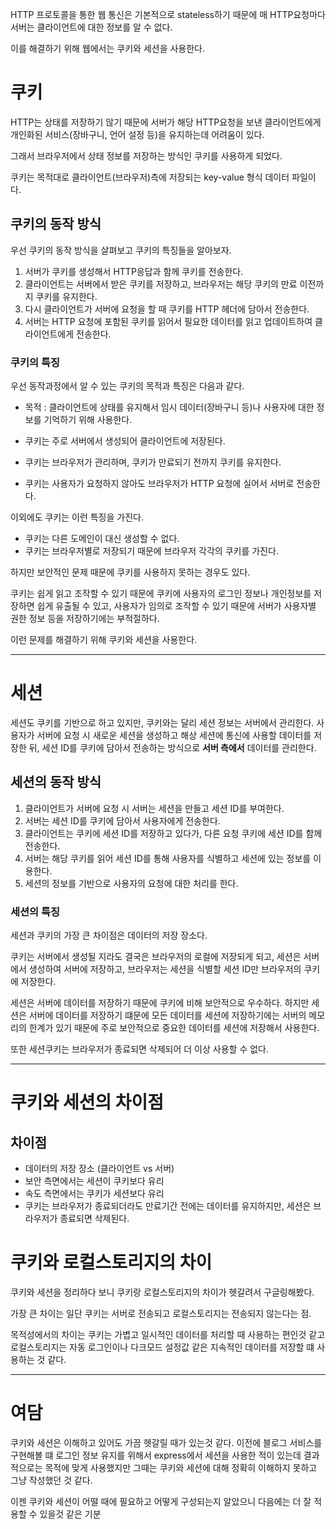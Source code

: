 
HTTP 프로토콜을 통한 웹 통신은 기본적으로 stateless하기 때문에 매 HTTP요청마다 서버는 클라이언트에 대한 정보를 알 수 없다.

이를 해결하기 위해 웹에서는 쿠키와 세션을 사용한다.

# 쿠키

HTTP는 상태를 저장하기 않기 때문에 서버가 해당 HTTP요청을 보낸 클라이언트에게 개인화된 서비스(장바구니, 언어 설정 등)을 유지하는데 어려움이 있다.

그래서 브라우저에서 상태 정보를 저장하는 방식인 쿠키를 사용하게 되었다.

쿠키는 목적대로 클라이언트(브라우저)측에 저장되는 key-value 형식 데이터 파일이다.

## 쿠키의 동작 방식

우선 쿠키의 동작 방식을 살펴보고 쿠키의 특징들을 알아보자.

1. 서버가 쿠키를 생성해서 HTTP응답과 함께 쿠키를 전송한다.
2. 클라이언트는 서버에서 받은 쿠키를 저장하고, 브라우저는 해당 쿠키의 만료 이전까지 쿠키를 유지한다.
3. 다시 클라이언트가 서버에 요청을 할 때 쿠키를 HTTP 헤더에 담아서 전송한다.
4. 서버는 HTTP 요청에 포함된 쿠키를 읽어서 필요한 데이터를 읽고 업데이트하여 클라이언트에게 전송한다.

### 쿠키의 특징

우선 동작과정에서 알 수 있는 쿠키의 목적과 특징은 다음과 같다.

- 목적 : 클라이언트에 상태를 유지해서 임시 데이터(장바구니 등)나 사용자에 대한 정보를 기억하기 위해 사용한다.

- 쿠키는 주로 서버에서 생성되어 클라이언트에 저장된다.
- 쿠키는 브라우저가 관리하며, 쿠키가 만료되기 전까지 쿠키를 유지한다.
- 쿠키는 사용자가 요청하지 않아도 브라우저가 HTTP 요청에 실어서 서버로 전송한다.

이외에도 쿠키는 이런 특징을 가진다.

- 쿠키는 다른 도메인이 대신 생성할 수 없다.
- 쿠키는 브라우저별로 저장되기 때문에 브라우저 각각의 쿠키를 가진다.

하지만 보안적인 문제 때문에 쿠키를 사용하지 못하는 경우도 있다.

쿠키는 쉽게 읽고 조작할 수 있기 때문에 쿠키에 사용자의 로그인 정보나 개인정보를 저장하면 쉽게 유출될 수 있고, 사용자가 임의로 조작할 수 있기 때문에 서버가 사용자별 권한 정보 등을 저장하기에는 부적절하다.

이런 문제를 해결하기 위해 쿠키와 세션을 사용한다.

---

# 세션

세션도 쿠키를 기반으로 하고 있지만, 쿠키와는 달리 세션 정보는 서버에서 관리한다.
사용자가 서버에 요청 시 새로운 세션을 생성하고 해상 세션에 통신에 사용할 데이터를 저장한 뒤, 세션 ID를 쿠키에 담아서 전송하는 방식으로 **서버 측에서** 데이터를 관리한다.

## 세션의 동작 방식

1. 클라이언트가 서버에 요청 시 서버는 세션을 만들고 세션 ID를 부여한다.
2. 서버는 세션 ID를 쿠키에 담아서 사용자에게 전송한다.
3. 클라이언트는 쿠키에 세션 ID를 저장하고 있다가, 다른 요청 쿠키에 세션 ID를 함께 전송한다.
4. 서버는 해당 쿠키를 읽어 세션 ID를 통해 사용자를 식별하고 세션에 있는 정보를 이용한다.
5. 세션의 정보를 기반으로 사용자의 요청에 대한 처리를 한다.

### 세션의 특징

세션과 쿠키의 가장 큰 차이점은 데이터의 저장 장소다.

쿠키는 서버에서 생성될 지라도 결국은 브라우저의 로컬에 저장되게 되고,
세션은 서버에서 생성하여 서버에 저장하고, 브라우저는 세션을 식별할 세션 ID만 브라우저의 쿠키에 저장한다.

세션은 서버에 데이터를 저장하기 때문에 쿠키에 비해 보안적으로 우수하다.
하지만 세션은 서버에 데이터를 저장하기 떄문에 모든 데이터를 세션에 저장하기에는 서버의 메모리의 한계가 있기 때문에 주로 보안적으로 중요한 데이터를 세션에 저장해서 사용한다.

또한 세션쿠키는 브라우저가 종료되면 삭제되어 더 이상 사용할 수 없다.

---

# 쿠키와 세션의 차이점

## 차이점

- 데이터의 저장 장소 (클라이언트 vs 서버)
- 보안 측면에서는 세션이 쿠키보다 유리
- 속도 측면에서는 쿠키가 세션보다 유리
- 쿠키는 브라우저가 종료되더라도 만료기간 전에는 데이터를 유지하지만, 세션은 브라우저가 종료되면 삭제된다.


# 쿠키와 로컬스토리지의 차이
쿠키와 세션을 정리하다 보니 쿠키랑 로컬스토리지의 차이가 헷갈려서 구글링해봤다.

가장 큰 차이는 일단 쿠키는 서버로 전송되고 로컬스토리지는 전송되지 않는다는 점.

목적성에서의 차이는 쿠키는 가볍고 일시적인 데이터를 처리할 때 사용하는 편인것 같고
로컬스토리지는 자동 로그인이나 다크모드 설정값 같은 지속적인 데이터를 저장할 떄 사용하는 것 같다.


---

# 여담
쿠키와 세션은 이해하고 있어도 가끔 헷갈릴 때가 있는것 같다. 이전에 블로그 서비스를 구현해볼 떄 로그인 정보 유지를 위해서 express에서 세션을 사용한 적이 있는데 결과적으로는 목적에 맞게 사용했지만 그때는 쿠키와 세션에 대해 정확히 이해하지 못하고 그냥 작성했던 것 같다. 

이젠 쿠키와 세션이 어떨 때에 필요하고 어떻게 구성되는지 알았으니 다음에는 더 잘 적용할 수 있을것 같은 기분

